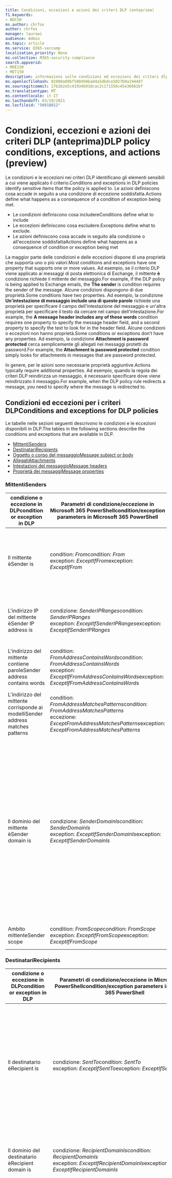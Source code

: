 ```yaml
---
title: Condizioni, eccezioni e azioni dei criteri DLP (anteprima)
f1.keywords:
- NOCSH
ms.author: chrfox
author: chrfox
manager: laurawi
audience: Admin
ms.topic: article
ms.service: O365-seccomp
localization_priority: None
ms.collection: M365-security-compliance
search.appverid:
- MOE150
- MET150
description: informazioni sulle condizioni ed eccezioni dei criteri dlp
ms.openlocfilehash: 02880a89bf580d94bad4a5dbdce5027b0a194487
ms.sourcegitcommit: 27b2b2e5c41934b918cac2c171556c45e36661bf
ms.translationtype: MT
ms.contentlocale: it-IT
ms.lasthandoff: 03/19/2021
ms.locfileid: "50918012"
---
```

# <a name="dlp-policy-conditions-exceptions-and-actions-preview"></a><span data-ttu-id="7de83-103">Condizioni, eccezioni e azioni dei criteri DLP (anteprima)</span><span class="sxs-lookup"><span data-stu-id="7de83-103">DLP policy conditions, exceptions, and actions (preview)</span></span>

<span data-ttu-id="7de83-104">Le condizioni e le eccezioni nei criteri DLP identificano gli elementi sensibili a cui viene applicato il criterio.</span><span class="sxs-lookup"><span data-stu-id="7de83-104">Conditions and exceptions in DLP policies identify sensitive items that the policy is applied to.</span></span> <span data-ttu-id="7de83-105">Le azioni definiscono cosa accade in seguito a una condizione di eccezione soddisfatta.</span><span class="sxs-lookup"><span data-stu-id="7de83-105">Actions define what happens as a consequence of a condition of exception being met.</span></span>

- <span data-ttu-id="7de83-106">Le condizioni definiscono cosa includere</span><span class="sxs-lookup"><span data-stu-id="7de83-106">Conditions define what to include</span></span>
- <span data-ttu-id="7de83-107">Le eccezioni definiscono cosa escludere.</span><span class="sxs-lookup"><span data-stu-id="7de83-107">Exceptions define what to exclude.</span></span>
- <span data-ttu-id="7de83-108">Le azioni definiscono cosa accade in seguito alla condizione o all'eccezione soddisfatta</span><span class="sxs-lookup"><span data-stu-id="7de83-108">Actions define what happens as a consequence of condition or exception being met</span></span>
 
<span data-ttu-id="7de83-109">La maggior parte delle condizioni e delle eccezioni dispone di una proprietà che supporta uno o più valori.</span><span class="sxs-lookup"><span data-stu-id="7de83-109">Most conditions and exceptions have one property that supports one or more values.</span></span> <span data-ttu-id="7de83-110">Ad esempio, se il criterio DLP viene applicato ai messaggi di posta elettronica di Exchange, il mittente **è** condizione richiede il mittente del messaggio.</span><span class="sxs-lookup"><span data-stu-id="7de83-110">For example, if the DLP policy is being applied to Exchange emails, the **The sender** is condition requires the sender of the message.</span></span> <span data-ttu-id="7de83-111">Alcune condizioni dispongono di due proprietà.</span><span class="sxs-lookup"><span data-stu-id="7de83-111">Some conditions have two properties.</span></span> <span data-ttu-id="7de83-112">Ad esempio, la condizione **Un'intestazione di messaggio include una di queste parole** richiede una proprietà per specificare il campo dell'intestazione del messaggio e un'altra proprietà per specificare il testo da cercare nel campo dell'intestazione.</span><span class="sxs-lookup"><span data-stu-id="7de83-112">For example, the **A message header includes any of these words** condition requires one property to specify the message header field, and a second property to specify the text to look for in the header field.</span></span> <span data-ttu-id="7de83-113">Alcune condizioni o eccezioni non hanno proprietà.</span><span class="sxs-lookup"><span data-stu-id="7de83-113">Some conditions or exceptions don’t have any properties.</span></span> <span data-ttu-id="7de83-114">Ad esempio, la condizione **Attachment is password protected** cerca semplicemente gli allegati nei messaggi protetti da password.</span><span class="sxs-lookup"><span data-stu-id="7de83-114">For example, the **Attachment is password protected** condition simply looks for attachments in messages that are password protected.</span></span>

<span data-ttu-id="7de83-115">In genere, per le azioni sono necessarie proprietà aggiuntive.</span><span class="sxs-lookup"><span data-stu-id="7de83-115">Actions typically require additional properties.</span></span> <span data-ttu-id="7de83-116">Ad esempio, quando la regola dei criteri DLP reindirizza un messaggio, è necessario specificare dove viene reindirizzato il messaggio.</span><span class="sxs-lookup"><span data-stu-id="7de83-116">For example, when the DLP policy rule redirects a message, you need to specify where the message is redirected to.</span></span> 
<!-- Some actions have multiple properties that are available or required. For example, when the rule adds a header field to the message header, you need to specify both the name and value of the header. When the rule adds a disclaimer to messages, you need to specify the disclaimer text, but you can also specify where to insert the text, or what to do if the disclaimer can't be added to the message. Typically, you can configure multiple actions in a rule, but some actions are exclusive. For example, one rule can't reject and redirect the same message.-->

## <a name="conditions-and-exceptions-for-dlp-policies"></a><span data-ttu-id="7de83-117">Condizioni ed eccezioni per i criteri DLP</span><span class="sxs-lookup"><span data-stu-id="7de83-117">Conditions and exceptions for DLP policies</span></span>

<span data-ttu-id="7de83-118">Le tabelle nelle sezioni seguenti descrivono le condizioni e le eccezioni disponibili in DLP.</span><span class="sxs-lookup"><span data-stu-id="7de83-118">The tables in the following sections describe the conditions and exceptions that are available in DLP.</span></span>

- [<span data-ttu-id="7de83-119">Mittenti</span><span class="sxs-lookup"><span data-stu-id="7de83-119">Senders</span></span>](#senders)
- [<span data-ttu-id="7de83-120">Destinatari</span><span class="sxs-lookup"><span data-stu-id="7de83-120">Recipients</span></span>](#recipients)
- [<span data-ttu-id="7de83-121">Oggetto o corpo del messaggio</span><span class="sxs-lookup"><span data-stu-id="7de83-121">Message subject or body</span></span>](#message-subject-or-body)
- [<span data-ttu-id="7de83-122">Allegati</span><span class="sxs-lookup"><span data-stu-id="7de83-122">Attachments</span></span>](#attachments)
- [<span data-ttu-id="7de83-123">Intestazioni del messaggio</span><span class="sxs-lookup"><span data-stu-id="7de83-123">Message headers</span></span>](#message-headers)
- [<span data-ttu-id="7de83-124">Proprietà dei messaggi</span><span class="sxs-lookup"><span data-stu-id="7de83-124">Message properties</span></span>](#message-properties)

### <a name="senders"></a><span data-ttu-id="7de83-125">Mittenti</span><span class="sxs-lookup"><span data-stu-id="7de83-125">Senders</span></span>


|<span data-ttu-id="7de83-126">**condizione o eccezione in DLP**</span><span class="sxs-lookup"><span data-stu-id="7de83-126">**condition or exception in DLP**</span></span>  |<span data-ttu-id="7de83-127">**Parametri di condizione/eccezione in Microsoft 365 PowerShell**</span><span class="sxs-lookup"><span data-stu-id="7de83-127">**condition/exception parameters in Microsoft 365 PowerShell**</span></span> |<span data-ttu-id="7de83-128">**tipo di proprietà**</span><span class="sxs-lookup"><span data-stu-id="7de83-128">**property type**</span></span>  |<span data-ttu-id="7de83-129">**description**</span><span class="sxs-lookup"><span data-stu-id="7de83-129">**description**</span></span>|
|---------|---------|---------|---------|
|<span data-ttu-id="7de83-130">Il mittente è</span><span class="sxs-lookup"><span data-stu-id="7de83-130">Sender is</span></span> |<span data-ttu-id="7de83-131">condition: *From*</span><span class="sxs-lookup"><span data-stu-id="7de83-131">condition: *From*</span></span> <br/> <span data-ttu-id="7de83-132">exception: *ExceptIfFrom*</span><span class="sxs-lookup"><span data-stu-id="7de83-132">exception: *ExceptIfFrom*</span></span>      |<span data-ttu-id="7de83-133">Addresses</span><span class="sxs-lookup"><span data-stu-id="7de83-133">Addresses</span></span> |     <span data-ttu-id="7de83-134">Messaggi inviati dalle cassette postali, dagli utenti di posta elettronica, dai contatti di posta o dai gruppi di Microsoft 365 specificati nell'organizzazione.</span><span class="sxs-lookup"><span data-stu-id="7de83-134">Messages that are sent by the specified mailboxes, mail users, mail contacts, or Microsoft 365 groups in the organization.</span></span>|
|<span data-ttu-id="7de83-135">L'indirizzo IP del mittente è</span><span class="sxs-lookup"><span data-stu-id="7de83-135">Sender IP address is</span></span>     |<span data-ttu-id="7de83-136">condizione: *SenderIPRanges*</span><span class="sxs-lookup"><span data-stu-id="7de83-136">condition: *SenderIPRanges*</span></span><br/> <span data-ttu-id="7de83-137">exception: *ExceptIfSenderIPRanges*</span><span class="sxs-lookup"><span data-stu-id="7de83-137">exception: *ExceptIfSenderIPRanges*</span></span>         |  <span data-ttu-id="7de83-138">IPAddressRanges</span><span class="sxs-lookup"><span data-stu-id="7de83-138">IPAddressRanges</span></span>       | <span data-ttu-id="7de83-139">Messaggi in cui l'indirizzo IP del mittente corrisponde all'indirizzo IP specificato o ricade nell'intervallo di indirizzi IP specificato.</span><span class="sxs-lookup"><span data-stu-id="7de83-139">Messages where the sender's IP address matches the specified IP address, or falls within the specified IP address range.</span></span>       |
|<span data-ttu-id="7de83-140">L'indirizzo del mittente contiene parole</span><span class="sxs-lookup"><span data-stu-id="7de83-140">Sender address contains words</span></span>   | <span data-ttu-id="7de83-141">condition: *FromAddressContainsWords*</span><span class="sxs-lookup"><span data-stu-id="7de83-141">condition: *FromAddressContainsWords*</span></span> <br/> <span data-ttu-id="7de83-142">exception: *ExceptIfFromAddressContainsWords*</span><span class="sxs-lookup"><span data-stu-id="7de83-142">exception: *ExceptIfFromAddressContainsWords*</span></span>        |   <span data-ttu-id="7de83-143">Parole</span><span class="sxs-lookup"><span data-stu-id="7de83-143">Words</span></span>      |   <span data-ttu-id="7de83-144">Messaggi che contengono le parole specificate nell'indirizzo e-mail del mittente.</span><span class="sxs-lookup"><span data-stu-id="7de83-144">Messages that contain the specified words in the sender's email address.</span></span>|
| <span data-ttu-id="7de83-145">L'indirizzo del mittente corrisponde ai modelli</span><span class="sxs-lookup"><span data-stu-id="7de83-145">Sender address matches patterns</span></span>    | <span data-ttu-id="7de83-146">condition: *FromAddressMatchesPatterns*</span><span class="sxs-lookup"><span data-stu-id="7de83-146">condition: *FromAddressMatchesPatterns*</span></span> <br/> <span data-ttu-id="7de83-147">eccezione: *ExceptFromAddressMatchesPatterns*</span><span class="sxs-lookup"><span data-stu-id="7de83-147">exception: *ExceptFromAddressMatchesPatterns*</span></span>       |      <span data-ttu-id="7de83-148">Modelli</span><span class="sxs-lookup"><span data-stu-id="7de83-148">Patterns</span></span>   |  <span data-ttu-id="7de83-149">Messaggi in cui l'indirizzo e-mail del mittente contiene modelli di testo che corrispondono alle espressioni regolari specificate.</span><span class="sxs-lookup"><span data-stu-id="7de83-149">Messages where the sender's email address contains text patterns that match the specified regular expressions.</span></span>  |
|<span data-ttu-id="7de83-150">Il dominio del mittente è</span><span class="sxs-lookup"><span data-stu-id="7de83-150">Sender domain is</span></span>  |  <span data-ttu-id="7de83-151">condizione: *SenderDomainIs*</span><span class="sxs-lookup"><span data-stu-id="7de83-151">condition: *SenderDomainIs*</span></span> <br/> <span data-ttu-id="7de83-152">exception: *ExceptIfSenderDomainIs*</span><span class="sxs-lookup"><span data-stu-id="7de83-152">exception: *ExceptIfSenderDomainIs*</span></span>       |<span data-ttu-id="7de83-153">DomainName</span><span class="sxs-lookup"><span data-stu-id="7de83-153">DomainName</span></span>         |     <span data-ttu-id="7de83-154">Messaggi in cui il dominio dell'indirizzo di posta elettronica del mittente corrisponde al valore specificato.</span><span class="sxs-lookup"><span data-stu-id="7de83-154">Messages where the domain of the sender's email address matches the specified value.</span></span> <span data-ttu-id="7de83-155">Se è necessario trovare  i domini del mittente che contengono il dominio specificato(ad esempio, qualsiasi sottodominio di un dominio), utilizzare la condizione L'indirizzo del mittente corrisponde **a**(*FromAddressMatchesPatterns*) e specificare il dominio utilizzando la sintassi: ' \. dominio \. com$'.</span><span class="sxs-lookup"><span data-stu-id="7de83-155">If you need to find sender domains that *contain* the specified domain (for example, any subdomain of a domain), use **The sender address matches**(*FromAddressMatchesPatterns*) condition and specify the domain by using the syntax: '\.domain\.com$'.</span></span>    |
|<span data-ttu-id="7de83-156">Ambito mittente</span><span class="sxs-lookup"><span data-stu-id="7de83-156">Sender scope</span></span>    | <span data-ttu-id="7de83-157">condition: *FromScope*</span><span class="sxs-lookup"><span data-stu-id="7de83-157">condition: *FromScope*</span></span> <br/> <span data-ttu-id="7de83-158">exception: *ExceptIfFromScope*</span><span class="sxs-lookup"><span data-stu-id="7de83-158">exception: *ExceptIfFromScope*</span></span>    | <span data-ttu-id="7de83-159">UserScopeFrom</span><span class="sxs-lookup"><span data-stu-id="7de83-159">UserScopeFrom</span></span>    |    <span data-ttu-id="7de83-160">Messaggi inviati da mittenti interni o esterni.</span><span class="sxs-lookup"><span data-stu-id="7de83-160">Messages that are sent by either internal or external senders.</span></span>    |

### <a name="recipients"></a><span data-ttu-id="7de83-161">Destinatari</span><span class="sxs-lookup"><span data-stu-id="7de83-161">Recipients</span></span>

|<span data-ttu-id="7de83-162">**condizione o eccezione in DLP**</span><span class="sxs-lookup"><span data-stu-id="7de83-162">**condition or exception in DLP**</span></span>| <span data-ttu-id="7de83-163">**Parametri di condizione/eccezione in Microsoft 365 PowerShell**</span><span class="sxs-lookup"><span data-stu-id="7de83-163">**condition/exception parameters in Microsoft 365 PowerShell**</span></span> |    <span data-ttu-id="7de83-164">**tipo di proprietà**</span><span class="sxs-lookup"><span data-stu-id="7de83-164">**property type**</span></span> | <span data-ttu-id="7de83-165">**description**</span><span class="sxs-lookup"><span data-stu-id="7de83-165">**description**</span></span>|
|---------|---------|---------|---------|
|<span data-ttu-id="7de83-166">Il destinatario è</span><span class="sxs-lookup"><span data-stu-id="7de83-166">Recipient is</span></span>|  <span data-ttu-id="7de83-167">condizione: *SentTo*</span><span class="sxs-lookup"><span data-stu-id="7de83-167">condition: *SentTo*</span></span> <br/> <span data-ttu-id="7de83-168">exception: *ExceptIfSentTo*</span><span class="sxs-lookup"><span data-stu-id="7de83-168">exception: *ExceptIfSentTo*</span></span> | <span data-ttu-id="7de83-169">Addresses</span><span class="sxs-lookup"><span data-stu-id="7de83-169">Addresses</span></span> | <span data-ttu-id="7de83-p105">Messaggi in cui uno dei destinatari è la cassetta postale, l'utente di posta o il contatto di posta specificato nell'organizzazione. I destinatari possono essere nei campi **To**, **Cc** o **Bcc** del messaggio.  </span><span class="sxs-lookup"><span data-stu-id="7de83-p105">Messages where one of the recipients is the specified mailbox, mail user, or mail contact in the organization. The recipients can be in the **To**, **Cc**, or **Bcc** fields of the message.</span></span>|
|<span data-ttu-id="7de83-172">Il dominio del destinatario è</span><span class="sxs-lookup"><span data-stu-id="7de83-172">Recipient domain is</span></span>|   <span data-ttu-id="7de83-173">condizione: *RecipientDomainIs*</span><span class="sxs-lookup"><span data-stu-id="7de83-173">condition: *RecipientDomainIs*</span></span> <br/> <span data-ttu-id="7de83-174">exception: *ExceptIfRecipientDomainIs*</span><span class="sxs-lookup"><span data-stu-id="7de83-174">exception: *ExceptIfRecipientDomainIs*</span></span> |   <span data-ttu-id="7de83-175">DomainName</span><span class="sxs-lookup"><span data-stu-id="7de83-175">DomainName</span></span> |    <span data-ttu-id="7de83-176">Messaggi in cui il dominio dell'indirizzo di posta elettronica del mittente corrisponde al valore specificato.</span><span class="sxs-lookup"><span data-stu-id="7de83-176">Messages where the domain of the sender's email address matches the specified value.</span></span>|
|<span data-ttu-id="7de83-177">L'indirizzo del destinatario contiene parole</span><span class="sxs-lookup"><span data-stu-id="7de83-177">Recipient address contains words</span></span>|  <span data-ttu-id="7de83-178">condition: *AnyOfRecipientAddressContainsWords*</span><span class="sxs-lookup"><span data-stu-id="7de83-178">condition: *AnyOfRecipientAddressContainsWords*</span></span> <br/> <span data-ttu-id="7de83-179">exception: *ExceptIfAnyOfRecipientAddressContainsWords*</span><span class="sxs-lookup"><span data-stu-id="7de83-179">exception: *ExceptIfAnyOfRecipientAddressContainsWords*</span></span>|  <span data-ttu-id="7de83-180">Parole</span><span class="sxs-lookup"><span data-stu-id="7de83-180">Words</span></span>|  <span data-ttu-id="7de83-181">Messaggi che contengono le parole specificate nell'indirizzo e-mail del destinatario.</span><span class="sxs-lookup"><span data-stu-id="7de83-181">Messages that contain the specified words in the recipient's email address.</span></span> <br/><span data-ttu-id="7de83-p106">**Nota**: questa condizione non considera i messaggi che vengono inviati all'indirizzo proxy del destinatario. Esegue la corrispondenza solo dei messaggi che vengono inviati all'indirizzo e-mail principale del destinatario.</span><span class="sxs-lookup"><span data-stu-id="7de83-p106">**Note**: This condition doesn't consider messages that are sent to recipient proxy addresses. It only matches messages that are sent to the recipient's primary email address.</span></span>|
|<span data-ttu-id="7de83-184">L'indirizzo del destinatario corrisponde ai modelli</span><span class="sxs-lookup"><span data-stu-id="7de83-184">Recipient address matches patterns</span></span>| <span data-ttu-id="7de83-185">condizione: *AnyOfRecipientAddressMatchesPatterns*</span><span class="sxs-lookup"><span data-stu-id="7de83-185">condition: *AnyOfRecipientAddressMatchesPatterns*</span></span> <br/> <span data-ttu-id="7de83-186">eccezione: *ExceptIfAnyOfRecipientAddressMatchesPatterns*</span><span class="sxs-lookup"><span data-stu-id="7de83-186">exception: *ExceptIfAnyOfRecipientAddressMatchesPatterns*</span></span>| <span data-ttu-id="7de83-187">Modelli</span><span class="sxs-lookup"><span data-stu-id="7de83-187">Patterns</span></span>    |<span data-ttu-id="7de83-188">Messaggi in cui l'indirizzo e-mail del destinatario contiene modelli di testo che corrispondono alle espressioni regolari specificate.</span><span class="sxs-lookup"><span data-stu-id="7de83-188">Messages where a recipient's email address contains text patterns that match the specified regular expressions.</span></span> <br/> <span data-ttu-id="7de83-p107">**Nota**: questa condizione non considera i messaggi che vengono inviati all'indirizzo proxy del destinatario. Esegue la corrispondenza solo dei messaggi che vengono inviati all'indirizzo e-mail principale del destinatario.</span><span class="sxs-lookup"><span data-stu-id="7de83-p107">**Note**: This condition doesn't consider messages that are sent to recipient proxy addresses. It only matches messages that are sent to the recipient's primary email address.</span></span>|
|<span data-ttu-id="7de83-191">Inviato a membro di</span><span class="sxs-lookup"><span data-stu-id="7de83-191">Sent to member of</span></span>| <span data-ttu-id="7de83-192">condition: *SentToMemberOf*</span><span class="sxs-lookup"><span data-stu-id="7de83-192">condition: *SentToMemberOf*</span></span> <br/> <span data-ttu-id="7de83-193">exception: *ExceptIfSentToMemberOf*</span><span class="sxs-lookup"><span data-stu-id="7de83-193">exception: *ExceptIfSentToMemberOf*</span></span>|  <span data-ttu-id="7de83-194">Addresses</span><span class="sxs-lookup"><span data-stu-id="7de83-194">Addresses</span></span>|  <span data-ttu-id="7de83-195">Messaggi contenenti destinatari membri del gruppo di distribuzione, del gruppo di sicurezza abilitato alla posta elettronica o del gruppo di Microsoft 365 specificato.</span><span class="sxs-lookup"><span data-stu-id="7de83-195">Messages that contain recipients who are members of the specified distribution group, mail-enabled security group, or Microsoft 365 group.</span></span> <span data-ttu-id="7de83-196">Il gruppo può essere nei campi **To**, **Cc** o **Bcc** del messaggio.</span><span class="sxs-lookup"><span data-stu-id="7de83-196">The group can be in the **To**, **Cc**, or **Bcc** fields of the message.</span></span>|

### <a name="message-subject-or-body"></a><span data-ttu-id="7de83-197">Oggetto o corpo del messaggio</span><span class="sxs-lookup"><span data-stu-id="7de83-197">Message subject or body</span></span>

|<span data-ttu-id="7de83-198">**condizione o eccezione in DLP**</span><span class="sxs-lookup"><span data-stu-id="7de83-198">**condition or exception in DLP**</span></span> | <span data-ttu-id="7de83-199">**Parametri di condizione/eccezione in Microsoft 365 PowerShell**</span><span class="sxs-lookup"><span data-stu-id="7de83-199">**condition/exception parameters in Microsoft 365 PowerShell**</span></span> |<span data-ttu-id="7de83-200">**tipo di proprietà**</span><span class="sxs-lookup"><span data-stu-id="7de83-200">**property type**</span></span>| <span data-ttu-id="7de83-201">**description**</span><span class="sxs-lookup"><span data-stu-id="7de83-201">**description**</span></span>|
|---------|---------|---------|---------|
|<span data-ttu-id="7de83-202">L'oggetto contiene parole o frasi</span><span class="sxs-lookup"><span data-stu-id="7de83-202">Subject contains words or phrases</span></span>| <span data-ttu-id="7de83-203">condition: *SubjectContainsWords*</span><span class="sxs-lookup"><span data-stu-id="7de83-203">condition: *SubjectContainsWords*</span></span> <br/> <span data-ttu-id="7de83-204">exception: *ExceptIf SubjectContainsWords*</span><span class="sxs-lookup"><span data-stu-id="7de83-204">exception: *ExceptIf SubjectContainsWords*</span></span>| <span data-ttu-id="7de83-205">Parole</span><span class="sxs-lookup"><span data-stu-id="7de83-205">Words</span></span>   |<span data-ttu-id="7de83-206">Messaggi che contengono le parole specificate nel campo Subject.</span><span class="sxs-lookup"><span data-stu-id="7de83-206">Messages that have the specified words in the Subject field.</span></span>|
|<span data-ttu-id="7de83-207">L'oggetto corrisponde ai modelli</span><span class="sxs-lookup"><span data-stu-id="7de83-207">Subject matches patterns</span></span>|<span data-ttu-id="7de83-208">condition: *SubjectMatchesPatterns*</span><span class="sxs-lookup"><span data-stu-id="7de83-208">condition: *SubjectMatchesPatterns*</span></span> <br/> <span data-ttu-id="7de83-209">exception: *ExceptIf SubjectMatchesPatterns*</span><span class="sxs-lookup"><span data-stu-id="7de83-209">exception: *ExceptIf SubjectMatchesPatterns*</span></span>|<span data-ttu-id="7de83-210">Modelli</span><span class="sxs-lookup"><span data-stu-id="7de83-210">Patterns</span></span>   |<span data-ttu-id="7de83-211">Messaggi in cui il campo Subject contiene modelli di testo che corrispondono alle espressioni regolari specificate.</span><span class="sxs-lookup"><span data-stu-id="7de83-211">Messages where the Subject field contain text patterns that match the specified regular expressions.</span></span>|
|<span data-ttu-id="7de83-212">Il contenuto contiene</span><span class="sxs-lookup"><span data-stu-id="7de83-212">Content contains</span></span>|  <span data-ttu-id="7de83-213">condition: *ContentContainsSensitiveInformation*</span><span class="sxs-lookup"><span data-stu-id="7de83-213">condition: *ContentContainsSensitiveInformation*</span></span> <br/> <span data-ttu-id="7de83-214">exception *ExceptIfContentContainsSensitiveInformation*</span><span class="sxs-lookup"><span data-stu-id="7de83-214">exception *ExceptIfContentContainsSensitiveInformation*</span></span>| <span data-ttu-id="7de83-215">SensitiveInformationTypes</span><span class="sxs-lookup"><span data-stu-id="7de83-215">SensitiveInformationTypes</span></span>|  <span data-ttu-id="7de83-216">Messaggi o documenti che contengono informazioni riservate come definito dai criteri di prevenzione della perdita dei dati (DLP).</span><span class="sxs-lookup"><span data-stu-id="7de83-216">Messages or documents that contain sensitive information as defined by data loss prevention (DLP) policies.</span></span>|
| <span data-ttu-id="7de83-217">Oggetto o corpo corrisponde al modello</span><span class="sxs-lookup"><span data-stu-id="7de83-217">Subject or Body matches pattern</span></span>    | <span data-ttu-id="7de83-218">condition: *SubjectOrBodyMatchesPatterns*</span><span class="sxs-lookup"><span data-stu-id="7de83-218">condition: *SubjectOrBodyMatchesPatterns*</span></span> <br/> <span data-ttu-id="7de83-219">exception: *ExceptIfSubjectOrBodyMatchesPatterns*</span><span class="sxs-lookup"><span data-stu-id="7de83-219">exception: *ExceptIfSubjectOrBodyMatchesPatterns*</span></span>    | <span data-ttu-id="7de83-220">Modelli</span><span class="sxs-lookup"><span data-stu-id="7de83-220">Patterns</span></span>    | <span data-ttu-id="7de83-221">Messaggi in cui il campo oggetto o il corpo del messaggio contiene modelli di testo che corrispondono alle espressioni regolari specificate.</span><span class="sxs-lookup"><span data-stu-id="7de83-221">Messages where the subject field or message body contains text patterns that match the specified regular expressions.</span></span>    |
| <span data-ttu-id="7de83-222">L'oggetto o il corpo contiene parole</span><span class="sxs-lookup"><span data-stu-id="7de83-222">Subject or Body contains words</span></span>    | <span data-ttu-id="7de83-223">condition: *SubjectOrBodyContainsWords*</span><span class="sxs-lookup"><span data-stu-id="7de83-223">condition: *SubjectOrBodyContainsWords*</span></span> <br/> <span data-ttu-id="7de83-224">exception: *ExceptIfSubjectOrBodyContainsWords*</span><span class="sxs-lookup"><span data-stu-id="7de83-224">exception: *ExceptIfSubjectOrBodyContainsWords*</span></span>    | <span data-ttu-id="7de83-225">Parole</span><span class="sxs-lookup"><span data-stu-id="7de83-225">Words</span></span>    | <span data-ttu-id="7de83-226">Messaggi con le parole specificate nel campo oggetto o nel corpo del messaggio</span><span class="sxs-lookup"><span data-stu-id="7de83-226">Messages that have the specified words in the subject field or message body</span></span>    |


### <a name="attachments"></a><span data-ttu-id="7de83-227">Allegati</span><span class="sxs-lookup"><span data-stu-id="7de83-227">Attachments</span></span>

|<span data-ttu-id="7de83-228">**condizione o eccezione in DLP**</span><span class="sxs-lookup"><span data-stu-id="7de83-228">**condition or exception in DLP**</span></span>| <span data-ttu-id="7de83-229">**Parametri di condizione/eccezione in Microsoft 365 PowerShell**</span><span class="sxs-lookup"><span data-stu-id="7de83-229">**condition/exception parameters in Microsoft 365 PowerShell**</span></span>| <span data-ttu-id="7de83-230">**tipo di proprietà**</span><span class="sxs-lookup"><span data-stu-id="7de83-230">**property type**</span></span>   |<span data-ttu-id="7de83-231">**description**</span><span class="sxs-lookup"><span data-stu-id="7de83-231">**description**</span></span>|
|---------|---------|---------|---------|
|<span data-ttu-id="7de83-232">L'allegato è protetto da password</span><span class="sxs-lookup"><span data-stu-id="7de83-232">Attachment is password protected</span></span>|<span data-ttu-id="7de83-233">condizione: *DocumentIsPasswordProtected*</span><span class="sxs-lookup"><span data-stu-id="7de83-233">condition: *DocumentIsPasswordProtected*</span></span> <br/> <span data-ttu-id="7de83-234">exception: *ExceptIfDocumentIsPasswordProtected*</span><span class="sxs-lookup"><span data-stu-id="7de83-234">exception: *ExceptIfDocumentIsPasswordProtected*</span></span>|<span data-ttu-id="7de83-235">nessuno</span><span class="sxs-lookup"><span data-stu-id="7de83-235">none</span></span>| <span data-ttu-id="7de83-236">Messaggi in cui un allegato è protetto da password (e pertanto non può essere analizzato).</span><span class="sxs-lookup"><span data-stu-id="7de83-236">Messages where an attachment is password protected (and therefore can't be scanned).</span></span> <span data-ttu-id="7de83-237">Il rilevamento delle password funziona solo per i documenti di Office, i file ZIP e i file con estensione 7z.</span><span class="sxs-lookup"><span data-stu-id="7de83-237">Password detection only works for Office documents, .zip files, and .7z files.</span></span>|
|<span data-ttu-id="7de83-238">L'estensione del file dell'allegato è</span><span class="sxs-lookup"><span data-stu-id="7de83-238">Attachment’s file extension is</span></span>|<span data-ttu-id="7de83-239">condition: *ContentExtensionMatchesWords*</span><span class="sxs-lookup"><span data-stu-id="7de83-239">condition: *ContentExtensionMatchesWords*</span></span> <br/> <span data-ttu-id="7de83-240">exception: *ExceptIfContentExtensionMatchesWords*</span><span class="sxs-lookup"><span data-stu-id="7de83-240">exception: *ExceptIfContentExtensionMatchesWords*</span></span>|  <span data-ttu-id="7de83-241">Parole</span><span class="sxs-lookup"><span data-stu-id="7de83-241">Words</span></span>   |<span data-ttu-id="7de83-242">Messaggi in cui l'estensione di un file allegato corrisponde a una delle parole specificate.</span><span class="sxs-lookup"><span data-stu-id="7de83-242">Messages where an attachment's file extension matches any of the specified words.</span></span>|
|<span data-ttu-id="7de83-243">Non è stato possibile analizzare il contenuto di qualsiasi allegato di posta elettronica</span><span class="sxs-lookup"><span data-stu-id="7de83-243">Any email attachment’s content could not be scanned</span></span>|<span data-ttu-id="7de83-244">condizione: *DocumentIsUnsupported*</span><span class="sxs-lookup"><span data-stu-id="7de83-244">condition: *DocumentIsUnsupported*</span></span> <br/><span data-ttu-id="7de83-245">exception: *ExceptIf DocumentIsUnsupported*</span><span class="sxs-lookup"><span data-stu-id="7de83-245">exception: *ExceptIf DocumentIsUnsupported*</span></span>|   <span data-ttu-id="7de83-246">n/d</span><span class="sxs-lookup"><span data-stu-id="7de83-246">n/a</span></span>|    <span data-ttu-id="7de83-247">Messaggi in cui un allegato non è riconosciuto a livello nativo da Exchange Online.</span><span class="sxs-lookup"><span data-stu-id="7de83-247">Messages where an attachment isn't natively recognized by Exchange Online.</span></span>|
|<span data-ttu-id="7de83-248">Il contenuto di qualsiasi allegato di posta elettronica non ha completato l'analisi</span><span class="sxs-lookup"><span data-stu-id="7de83-248">Any email attachment’s content didn’t complete scanning</span></span>|   <span data-ttu-id="7de83-249">condizione: *ProcessingLimitExceeded*</span><span class="sxs-lookup"><span data-stu-id="7de83-249">condition: *ProcessingLimitExceeded*</span></span> <br/> <span data-ttu-id="7de83-250">exception: *ExceptIfProcessingLimitExceeded*</span><span class="sxs-lookup"><span data-stu-id="7de83-250">exception: *ExceptIfProcessingLimitExceeded*</span></span>|    <span data-ttu-id="7de83-251">n/d</span><span class="sxs-lookup"><span data-stu-id="7de83-251">n/a</span></span> |<span data-ttu-id="7de83-p110">Messaggi in cui il motore delle regole non ha completato l'analisi degli allegati. È possibile utilizzare questa condizione per creare regole che interagiscono per identificare ed elaborare i messaggi in cui non è stato possibile analizzare completamente il contenuto.</span><span class="sxs-lookup"><span data-stu-id="7de83-p110">Messages where the rules engine couldn't complete the scanning of the attachments. You can use this condition to create rules that work together to identify and process messages where the content couldn't be fully scanned.</span></span>|
|<span data-ttu-id="7de83-254">Il nome del documento contiene parole</span><span class="sxs-lookup"><span data-stu-id="7de83-254">Document name contains words</span></span>|<span data-ttu-id="7de83-255">condition: *DocumentNameMatchesWords*</span><span class="sxs-lookup"><span data-stu-id="7de83-255">condition: *DocumentNameMatchesWords*</span></span> <br/> <span data-ttu-id="7de83-256">exception: *ExceptIfDocumentNameMatchesWords*</span><span class="sxs-lookup"><span data-stu-id="7de83-256">exception: *ExceptIfDocumentNameMatchesWords*</span></span> |<span data-ttu-id="7de83-257">Parole</span><span class="sxs-lookup"><span data-stu-id="7de83-257">Words</span></span>  |<span data-ttu-id="7de83-258">Messaggi in cui il nome file di un allegato corrisponde a una delle parole specificate.</span><span class="sxs-lookup"><span data-stu-id="7de83-258">Messages where an attachment's file name matches any of the specified words.</span></span>|
|<span data-ttu-id="7de83-259">Il nome del documento corrisponde ai modelli</span><span class="sxs-lookup"><span data-stu-id="7de83-259">Document name matches patterns</span></span>|<span data-ttu-id="7de83-260">condizione: *DocumentNameMatchesPatterns*</span><span class="sxs-lookup"><span data-stu-id="7de83-260">condition: *DocumentNameMatchesPatterns*</span></span> <br/> <span data-ttu-id="7de83-261">exception: *ExceptIfDocumentNameMatchesPatterns*</span><span class="sxs-lookup"><span data-stu-id="7de83-261">exception: *ExceptIfDocumentNameMatchesPatterns*</span></span>|    <span data-ttu-id="7de83-262">Modelli</span><span class="sxs-lookup"><span data-stu-id="7de83-262">Patterns</span></span>    |<span data-ttu-id="7de83-263">Messaggi in cui il nome di file di un allegato contiene modelli di testo che corrispondono alle espressioni regolari specificate.</span><span class="sxs-lookup"><span data-stu-id="7de83-263">Messages where an attachment's file name contains text patterns that match the specified regular expressions.</span></span>|
|<span data-ttu-id="7de83-264">La proprietà del documento è</span><span class="sxs-lookup"><span data-stu-id="7de83-264">Document property is</span></span>|<span data-ttu-id="7de83-265">condition: *ContentPropertyContainsWords*</span><span class="sxs-lookup"><span data-stu-id="7de83-265">condition: *ContentPropertyContainsWords*</span></span> <br/> <span data-ttu-id="7de83-266">exception: *ExceptIfContentPropertyContainsWords*</span><span class="sxs-lookup"><span data-stu-id="7de83-266">exception: *ExceptIfContentPropertyContainsWords*</span></span> |<span data-ttu-id="7de83-267">Parole</span><span class="sxs-lookup"><span data-stu-id="7de83-267">Words</span></span>| <span data-ttu-id="7de83-268">Messaggi o documenti in cui l'estensione di file di un allegato corrisponde a una delle parole specificate.</span><span class="sxs-lookup"><span data-stu-id="7de83-268">Messages or documents where an attachment's file extension matches any of the specified words.</span></span>|
|<span data-ttu-id="7de83-269">La dimensione del documento è uguale o maggiore di</span><span class="sxs-lookup"><span data-stu-id="7de83-269">Document size equals or is greater than</span></span>| <span data-ttu-id="7de83-270">condizione: *DocumentSizeOver*</span><span class="sxs-lookup"><span data-stu-id="7de83-270">condition: *DocumentSizeOver*</span></span> <br/> <span data-ttu-id="7de83-271">exception: *ExceptIfDocumentSizeOver*</span><span class="sxs-lookup"><span data-stu-id="7de83-271">exception: *ExceptIfDocumentSizeOver*</span></span>|    <span data-ttu-id="7de83-272">Dimensioni</span><span class="sxs-lookup"><span data-stu-id="7de83-272">Size</span></span>    |<span data-ttu-id="7de83-273">Messaggi in cui un allegato ha una dimensione uguale o superiore al valore specificato.</span><span class="sxs-lookup"><span data-stu-id="7de83-273">Messages where any attachment is greater than or equal to the specified value.</span></span>|

### <a name="message-headers"></a><span data-ttu-id="7de83-274">Intestazioni dei messaggi</span><span class="sxs-lookup"><span data-stu-id="7de83-274">Message Headers</span></span>

|<span data-ttu-id="7de83-275">**condizione o eccezione in DLP**</span><span class="sxs-lookup"><span data-stu-id="7de83-275">**condition or exception in DLP**</span></span>| <span data-ttu-id="7de83-276">**Parametri di condizione/eccezione in Microsoft 365 PowerShell**</span><span class="sxs-lookup"><span data-stu-id="7de83-276">**condition/exception parameters in Microsoft 365 PowerShell**</span></span>| <span data-ttu-id="7de83-277">**tipo di proprietà**</span><span class="sxs-lookup"><span data-stu-id="7de83-277">**property type**</span></span>|  <span data-ttu-id="7de83-278">**description**</span><span class="sxs-lookup"><span data-stu-id="7de83-278">**description**</span></span>|
|---------|---------|---------|---------|
|<span data-ttu-id="7de83-279">L'intestazione contiene parole o frasi</span><span class="sxs-lookup"><span data-stu-id="7de83-279">Header contains words or phrases</span></span>|<span data-ttu-id="7de83-280">condition: *HeaderContainsWords*</span><span class="sxs-lookup"><span data-stu-id="7de83-280">condition: *HeaderContainsWords*</span></span> <br/> <span data-ttu-id="7de83-281">exception: *ExceptIfHeaderContainsWords*</span><span class="sxs-lookup"><span data-stu-id="7de83-281">exception: *ExceptIfHeaderContainsWords*</span></span>|  <span data-ttu-id="7de83-282">Hash Table</span><span class="sxs-lookup"><span data-stu-id="7de83-282">Hash Table</span></span>  |<span data-ttu-id="7de83-283">Messaggi che contengono il campo di intestazione specificato e il valore di tale campo di intestazione contiene le parole specificate.</span><span class="sxs-lookup"><span data-stu-id="7de83-283">Messages that contain the specified header field, and the value of that header field contains the specified words.</span></span>|
|<span data-ttu-id="7de83-284">L'intestazione corrisponde ai modelli</span><span class="sxs-lookup"><span data-stu-id="7de83-284">Header matches patterns</span></span>|   <span data-ttu-id="7de83-285">condition: *HeaderMatchesPatterns*</span><span class="sxs-lookup"><span data-stu-id="7de83-285">condition: *HeaderMatchesPatterns*</span></span> <br/> <span data-ttu-id="7de83-286">eccezione: *ExceptIfHeaderMatchesPatterns*</span><span class="sxs-lookup"><span data-stu-id="7de83-286">exception: *ExceptIfHeaderMatchesPatterns*</span></span>|    <span data-ttu-id="7de83-287">Hash Table</span><span class="sxs-lookup"><span data-stu-id="7de83-287">Hash Table</span></span>  |<span data-ttu-id="7de83-288">Messaggi che contengono il campo di intestazione specificato e il valore di tale campo di intestazione contiene le espressioni regolari specificate.</span><span class="sxs-lookup"><span data-stu-id="7de83-288">Messages that contain the specified header field, and the value of that header field contains the specified regular expressions.</span></span>|

### <a name="message-properties"></a><span data-ttu-id="7de83-289">Proprietà del messaggio</span><span class="sxs-lookup"><span data-stu-id="7de83-289">Message properties</span></span>

|<span data-ttu-id="7de83-290">**condizione o eccezione in DLP**</span><span class="sxs-lookup"><span data-stu-id="7de83-290">**condition or exception in DLP**</span></span>| <span data-ttu-id="7de83-291">**Parametri di condizione/eccezione in Microsoft 365 PowerShell**</span><span class="sxs-lookup"><span data-stu-id="7de83-291">**condition/exception parameters in Microsoft 365 PowerShell**</span></span>| <span data-ttu-id="7de83-292">**tipo di proprietà**</span><span class="sxs-lookup"><span data-stu-id="7de83-292">**property type**</span></span>   |<span data-ttu-id="7de83-293">**description**</span><span class="sxs-lookup"><span data-stu-id="7de83-293">**description**</span></span>|
|---------|---------|---------|---------|
|<span data-ttu-id="7de83-294">Dimensione dei messaggi su</span><span class="sxs-lookup"><span data-stu-id="7de83-294">Message size over</span></span>|<span data-ttu-id="7de83-295">condition: *MessageSizeOver*</span><span class="sxs-lookup"><span data-stu-id="7de83-295">condition: *MessageSizeOver*</span></span> <br/> <span data-ttu-id="7de83-296">exception: *ExceptIfMessageSizeOver*</span><span class="sxs-lookup"><span data-stu-id="7de83-296">exception: *ExceptIfMessageSizeOver*</span></span>| <span data-ttu-id="7de83-297">Dimensioni</span><span class="sxs-lookup"><span data-stu-id="7de83-297">Size</span></span>    |<span data-ttu-id="7de83-298">Messaggi in cui la dimensione totale (messaggio più allegato) è uguale o superiore al valore specificato.</span><span class="sxs-lookup"><span data-stu-id="7de83-298">Messages where the total size (message plus attachments) is greater than or equal to the specified value.</span></span> <br/><span data-ttu-id="7de83-p111">**Nota**: i limiti di dimensione dei messaggi per le cassette postali vengono valutati prima delle regole del flusso di posta. Un messaggio troppo grande per una cassetta postale verrà rifiutato prima che una regola con questa condizione possa essere applicata al messaggio.  </span><span class="sxs-lookup"><span data-stu-id="7de83-p111">**Note**: Message size limits on mailboxes are evaluated before mail flow rules. A message that's too large for a mailbox will be rejected before a rule with this condition is able to act on the message.</span></span>|
| <span data-ttu-id="7de83-301">Con importanza</span><span class="sxs-lookup"><span data-stu-id="7de83-301">With importance</span></span>    | <span data-ttu-id="7de83-302">condition: *WithImportance*</span><span class="sxs-lookup"><span data-stu-id="7de83-302">condition: *WithImportance*</span></span> <br/> <span data-ttu-id="7de83-303">exception: *ExceptIfWithImportance*</span><span class="sxs-lookup"><span data-stu-id="7de83-303">exception: *ExceptIfWithImportance*</span></span>    | <span data-ttu-id="7de83-304">Priorità</span><span class="sxs-lookup"><span data-stu-id="7de83-304">Importance</span></span>    | <span data-ttu-id="7de83-305">Messaggi contrassegnati con il livello di priorità specificato.</span><span class="sxs-lookup"><span data-stu-id="7de83-305">Messages that are marked with the specified importance level.</span></span>    |
| <span data-ttu-id="7de83-306">Il set di caratteri del contenuto contiene parole</span><span class="sxs-lookup"><span data-stu-id="7de83-306">Content character set contains words</span></span>    | <span data-ttu-id="7de83-307">condition: *ContentCharacterSetContainsWords*</span><span class="sxs-lookup"><span data-stu-id="7de83-307">condition: *ContentCharacterSetContainsWords*</span></span> <br/> <span data-ttu-id="7de83-308">*ExceptIfContentCharacterSetContainsWords*</span><span class="sxs-lookup"><span data-stu-id="7de83-308">*ExceptIfContentCharacterSetContainsWords*</span></span>    | <span data-ttu-id="7de83-309">CharacterSets</span><span class="sxs-lookup"><span data-stu-id="7de83-309">CharacterSets</span></span>    | <span data-ttu-id="7de83-310">Messaggi che contengono i nomi dei set di caratteri specificati.</span><span class="sxs-lookup"><span data-stu-id="7de83-310">Messages that have any of the specified character set names.</span></span>    |
| <span data-ttu-id="7de83-311">Ha override del mittente</span><span class="sxs-lookup"><span data-stu-id="7de83-311">Has sender override</span></span>    | <span data-ttu-id="7de83-312">condition: *HasSenderOverride*</span><span class="sxs-lookup"><span data-stu-id="7de83-312">condition: *HasSenderOverride*</span></span> <br/> <span data-ttu-id="7de83-313">exception: *ExceptIfHasSenderOverride*</span><span class="sxs-lookup"><span data-stu-id="7de83-313">exception: *ExceptIfHasSenderOverride*</span></span>    | <span data-ttu-id="7de83-314">n/d</span><span class="sxs-lookup"><span data-stu-id="7de83-314">n/a</span></span>    | <span data-ttu-id="7de83-315">Messaggi in cui il mittente ha scelto di ignorare un criterio di prevenzione della perdita di dati (DLP).</span><span class="sxs-lookup"><span data-stu-id="7de83-315">Messages where the sender has chosen to override a data loss prevention (DLP) policy.</span></span> <span data-ttu-id="7de83-316">Per ulteriori informazioni sui criteri DLP, vedere [Prevenzione della perdita dei dati](./data-loss-prevention-policies.md).</span><span class="sxs-lookup"><span data-stu-id="7de83-316">For more information about DLP policies see [Data loss prevention](./data-loss-prevention-policies.md).</span></span>   |
| <span data-ttu-id="7de83-317">Corrispondenze del tipo di messaggio</span><span class="sxs-lookup"><span data-stu-id="7de83-317">Message type matches</span></span>    | <span data-ttu-id="7de83-318">condition: *MessageTypeMatches*</span><span class="sxs-lookup"><span data-stu-id="7de83-318">condition: *MessageTypeMatches*</span></span> <br/> <span data-ttu-id="7de83-319">exception: *ExceptIfMessageTypeMatches*</span><span class="sxs-lookup"><span data-stu-id="7de83-319">exception: *ExceptIfMessageTypeMatches*</span></span>    | <span data-ttu-id="7de83-320">MessageType</span><span class="sxs-lookup"><span data-stu-id="7de83-320">MessageType</span></span>    | <span data-ttu-id="7de83-321">Messaggi del tipo specificato.</span><span class="sxs-lookup"><span data-stu-id="7de83-321">Messages of the specified type.</span></span>    |

## <a name="actions-for-dlp-policies"></a><span data-ttu-id="7de83-322">Azioni per i criteri DLP</span><span class="sxs-lookup"><span data-stu-id="7de83-322">Actions for DLP policies</span></span>

<span data-ttu-id="7de83-323">In questa tabella vengono descritte le azioni disponibili in DLP.</span><span class="sxs-lookup"><span data-stu-id="7de83-323">This table describes the actions that are available in DLP.</span></span>


|<span data-ttu-id="7de83-324">**azione in DLP**</span><span class="sxs-lookup"><span data-stu-id="7de83-324">**action in DLP**</span></span>|<span data-ttu-id="7de83-325">**parametri azione in Microsoft 365 PowerShell**</span><span class="sxs-lookup"><span data-stu-id="7de83-325">**action parameters in Microsoft 365 PowerShell**</span></span>|<span data-ttu-id="7de83-326">**tipo di proprietà**</span><span class="sxs-lookup"><span data-stu-id="7de83-326">**property type**</span></span>|<span data-ttu-id="7de83-327">**description**</span><span class="sxs-lookup"><span data-stu-id="7de83-327">**description**</span></span>|
|---------|---------|---------|---------|
|<span data-ttu-id="7de83-328">Imposta intestazione</span><span class="sxs-lookup"><span data-stu-id="7de83-328">Set header</span></span>|<span data-ttu-id="7de83-329">SetHeader</span><span class="sxs-lookup"><span data-stu-id="7de83-329">SetHeader</span></span>|<span data-ttu-id="7de83-330">First property: *Header Name*</span><span class="sxs-lookup"><span data-stu-id="7de83-330">First property: *Header Name*</span></span> </br> <span data-ttu-id="7de83-331">Seconda proprietà: *Header Value*</span><span class="sxs-lookup"><span data-stu-id="7de83-331">Second property: *Header Value*</span></span>|<span data-ttu-id="7de83-332">Il parametro SetHeader consente di specificare un'azione per la regola DLP che aggiunge o modifica un campo di intestazione e un valore nell'intestazione del messaggio.</span><span class="sxs-lookup"><span data-stu-id="7de83-332">The SetHeader parameter specifies an action for the DLP rule that adds or modifies a header field and value in the message header.</span></span> <span data-ttu-id="7de83-333">Questo parametro utilizza la sintassi "HeaderName:HeaderValue".</span><span class="sxs-lookup"><span data-stu-id="7de83-333">This parameter uses the syntax "HeaderName:HeaderValue".</span></span> <span data-ttu-id="7de83-334">È possibile specificare più coppie nome/valore di intestazione separate da virgole</span><span class="sxs-lookup"><span data-stu-id="7de83-334">You can specify multiple header name and value pairs separated by commas</span></span>|
|<span data-ttu-id="7de83-335">Rimuovi intestazione</span><span class="sxs-lookup"><span data-stu-id="7de83-335">Remove header</span></span>| <span data-ttu-id="7de83-336">RemoveHeader</span><span class="sxs-lookup"><span data-stu-id="7de83-336">RemoveHeader</span></span>| <span data-ttu-id="7de83-337">Proprietà principale: *MessageHeaderField*</span><span class="sxs-lookup"><span data-stu-id="7de83-337">First property: *MessageHeaderField*</span></span></br> <span data-ttu-id="7de83-338">Proprietà secondaria: *String*</span><span class="sxs-lookup"><span data-stu-id="7de83-338">Second property: *String*</span></span>|  <span data-ttu-id="7de83-339">Il parametro RemoveHeader consente di specificare un'azione per la regola DLP che rimuove un campo di intestazione dall'intestazione del messaggio.</span><span class="sxs-lookup"><span data-stu-id="7de83-339">The RemoveHeader parameter specifies an action for the DLP rule that removes a header field from the message header.</span></span> <span data-ttu-id="7de83-340">Questo parametro utilizza la sintassi "HeaderName" o "HeaderName:HeaderValue". È possibile specificare più nomi di intestazione o coppie nome/valore di intestazione separate da virgole</span><span class="sxs-lookup"><span data-stu-id="7de83-340">This parameter uses the syntax “HeaderName” or "HeaderName:HeaderValue".You can specify multiple header names or header name and value pairs separated by commas</span></span>|
|<span data-ttu-id="7de83-341">Reindirizzare il messaggio a utenti specifici</span><span class="sxs-lookup"><span data-stu-id="7de83-341">Redirect the message to specific users</span></span>|<span data-ttu-id="7de83-342">*RedirectMessageTo*</span><span class="sxs-lookup"><span data-stu-id="7de83-342">*RedirectMessageTo*</span></span>|<span data-ttu-id="7de83-343">Addresses</span><span class="sxs-lookup"><span data-stu-id="7de83-343">Addresses</span></span>| <span data-ttu-id="7de83-p115">Reindirizza il messaggio ai destinatari specificati. Il messaggio non viene recapitato ai destinatari originali e non viene inviata nessuna notifica né a questi né al mittente.</span><span class="sxs-lookup"><span data-stu-id="7de83-p115">Redirects the message to the specified recipients. The message isn't delivered to the original recipients, and no notification is sent to the sender or the original recipients.</span></span>|
|<span data-ttu-id="7de83-346">Inoltrare il messaggio per l'approvazione al responsabile del mittente</span><span class="sxs-lookup"><span data-stu-id="7de83-346">Forward the message for approval to sender’s manager</span></span>| <span data-ttu-id="7de83-347">Moderato</span><span class="sxs-lookup"><span data-stu-id="7de83-347">Moderate</span></span>|<span data-ttu-id="7de83-348">Prima proprietà: *ModerateMessageByManager*</span><span class="sxs-lookup"><span data-stu-id="7de83-348">First property: *ModerateMessageByManager*</span></span></br> <span data-ttu-id="7de83-349">Seconda proprietà: *Boolean*</span><span class="sxs-lookup"><span data-stu-id="7de83-349">Second property: *Boolean*</span></span>|<span data-ttu-id="7de83-350">Il parametro Moderate consente di specificare un'azione per la regola DLP che invia il messaggio di posta elettronica a un moderatore.</span><span class="sxs-lookup"><span data-stu-id="7de83-350">The Moderate parameter specifies an action for the DLP rule that sends the email message to a moderator.</span></span> <span data-ttu-id="7de83-351">Questo parametro utilizza la sintassi: @{ModerateMessageByManager = <$true \| $false>;</span><span class="sxs-lookup"><span data-stu-id="7de83-351">This parameter uses the syntax: @{ModerateMessageByManager = <$true \| $false>;</span></span>|
|<span data-ttu-id="7de83-352">Inoltrare il messaggio per l'approvazione a responsabili approvazione specifici</span><span class="sxs-lookup"><span data-stu-id="7de83-352">Forward the message for approval to specific approvers</span></span>| <span data-ttu-id="7de83-353">Moderato</span><span class="sxs-lookup"><span data-stu-id="7de83-353">Moderate</span></span>|<span data-ttu-id="7de83-354">Prima proprietà: *ModerateMessageByUser*</span><span class="sxs-lookup"><span data-stu-id="7de83-354">First property: *ModerateMessageByUser*</span></span></br><span data-ttu-id="7de83-355">Proprietà secondaria: *Addresses*</span><span class="sxs-lookup"><span data-stu-id="7de83-355">Second property: *Addresses*</span></span>|<span data-ttu-id="7de83-356">Il parametro Moderate consente di specificare un'azione per la regola DLP che invia il messaggio di posta elettronica a un moderatore.</span><span class="sxs-lookup"><span data-stu-id="7de83-356">The Moderate parameter specifies an action for the DLP rule that sends the email message to a moderator.</span></span> <span data-ttu-id="7de83-357">Questo parametro utilizza la sintassi: @{ ModerateMessageByUser = @("emailaddress1","emailaddress2",..."emailaddressN")}</span><span class="sxs-lookup"><span data-stu-id="7de83-357">This parameter uses the syntax: @{ ModerateMessageByUser = @("emailaddress1","emailaddress2",..."emailaddressN")}</span></span>|
|<span data-ttu-id="7de83-358">Aggiungi destinatario</span><span class="sxs-lookup"><span data-stu-id="7de83-358">Add recipient</span></span>|<span data-ttu-id="7de83-359">AddRecipients</span><span class="sxs-lookup"><span data-stu-id="7de83-359">AddRecipients</span></span>|<span data-ttu-id="7de83-360">First, proprietà: *Field*</span><span class="sxs-lookup"><span data-stu-id="7de83-360">First property: *Field*</span></span></br><span data-ttu-id="7de83-361">Proprietà secondaria: *Addresses*</span><span class="sxs-lookup"><span data-stu-id="7de83-361">Second property: *Addresses*</span></span>| <span data-ttu-id="7de83-362">Aggiunge uno o più destinatari al campo A/Cc/Ccn del messaggio.</span><span class="sxs-lookup"><span data-stu-id="7de83-362">Adds one or more recipients to the To/Cc/Bcc field of the message.</span></span> <span data-ttu-id="7de83-363">Questo parametro utilizza la sintassi: @{<AddToRecipients \| CopyTo \| BlindCopyTo> = "emailaddress"}</span><span class="sxs-lookup"><span data-stu-id="7de83-363">This parameter uses the syntax: @{<AddToRecipients \| CopyTo \| BlindCopyTo> = "emailaddress"}</span></span>|
|<span data-ttu-id="7de83-364">Aggiungere il manager del mittente come destinatario</span><span class="sxs-lookup"><span data-stu-id="7de83-364">Add the sender’s manager as recipient</span></span>|<span data-ttu-id="7de83-365">AddRecipients</span><span class="sxs-lookup"><span data-stu-id="7de83-365">AddRecipients</span></span> | <span data-ttu-id="7de83-366">Prima proprietà: *AddedManagerAction*</span><span class="sxs-lookup"><span data-stu-id="7de83-366">First property: *AddedManagerAction*</span></span></br><span data-ttu-id="7de83-367">Seconda proprietà: *Field*</span><span class="sxs-lookup"><span data-stu-id="7de83-367">Second property: *Field*</span></span> | <span data-ttu-id="7de83-368">Aggiunge il responsabile del mittente al messaggio come tipo di destinatario specificato ( To, Cc, Bcc ) o reindirizza il messaggio al gestore del mittente senza indicare il mittente o il destinatario.</span><span class="sxs-lookup"><span data-stu-id="7de83-368">Adds the sender's manager to the message as the specified recipient type ( To, Cc, Bcc ), or redirects the message to the sender's manager without notifying the sender or the recipient.</span></span> <span data-ttu-id="7de83-369">Questa operazione funziona solo se l'attributo Manager del mittente è definito in Active Directory.</span><span class="sxs-lookup"><span data-stu-id="7de83-369">This action only works if the sender's Manager attribute is defined in Active Directory.</span></span> <span data-ttu-id="7de83-370">Questo parametro utilizza la sintassi: @{AddManagerAsRecipientType = "<To \| Cc \| Bcc>"}</span><span class="sxs-lookup"><span data-stu-id="7de83-370">This parameter uses the syntax: @{AddManagerAsRecipientType = "<To \| Cc \| Bcc>"}</span></span>|    
<span data-ttu-id="7de83-371">Oggetto anteposto</span><span class="sxs-lookup"><span data-stu-id="7de83-371">Prepend subject</span></span>    |<span data-ttu-id="7de83-372">PrependSubject</span><span class="sxs-lookup"><span data-stu-id="7de83-372">PrependSubject</span></span>    |<span data-ttu-id="7de83-373">Stringa</span><span class="sxs-lookup"><span data-stu-id="7de83-373">String</span></span>    |<span data-ttu-id="7de83-374">Consente di aggiungere il testo specificato all'inizio del campo Subject del messaggio.</span><span class="sxs-lookup"><span data-stu-id="7de83-374">Adds the specified text to the beginning of the Subject field of the message.</span></span> <span data-ttu-id="7de83-375">Valutare l'uso di uno spazio o dei due punti (:) come ultimo carattere del testo specificato per distinguerlo dal testo dell'oggetto originale.</span><span class="sxs-lookup"><span data-stu-id="7de83-375">Consider using a space or a colon (:) as the last character of the specified text to differentiate it from the original subject text.</span></span></br><span data-ttu-id="7de83-376">Per impedire l'aggiunta della stessa stringa ai messaggi che contengono già il testo nell'oggetto (ad esempio risposte), aggiungere l'eccezione "L'oggetto contiene parole" (ExceptIfSubjectContainsWords) alla regola.</span><span class="sxs-lookup"><span data-stu-id="7de83-376">To prevent the same string from being added to messages that already contain the text in the subject (for example, replies), add the "The subject contains words" (ExceptIfSubjectContainsWords) exception to the rule.</span></span>    |
<span data-ttu-id="7de83-377">Applicare la dichiarazione di non responsabilità HTML</span><span class="sxs-lookup"><span data-stu-id="7de83-377">Apply HTML disclaimer</span></span>    |<span data-ttu-id="7de83-378">ApplyHtmlDisclaimer</span><span class="sxs-lookup"><span data-stu-id="7de83-378">ApplyHtmlDisclaimer</span></span>    |<span data-ttu-id="7de83-379">First, proprietà: *Text*</span><span class="sxs-lookup"><span data-stu-id="7de83-379">First property: *Text*</span></span></br><span data-ttu-id="7de83-380">Seconda proprietà: *Location*</span><span class="sxs-lookup"><span data-stu-id="7de83-380">Second property: *Location*</span></span></br><span data-ttu-id="7de83-381">Terza proprietà: *azione di fallback*</span><span class="sxs-lookup"><span data-stu-id="7de83-381">Third property: *Fallback action*</span></span>    |<span data-ttu-id="7de83-382">Applica la dichiarazione di non responsabilità HTML specificata al percorso richiesto del messaggio.</span><span class="sxs-lookup"><span data-stu-id="7de83-382">Applies the specified HTML disclaimer to the required location of the message.</span></span></br><span data-ttu-id="7de83-383">Questo parametro utilizza la sintassi: @{ Text = " " ; Location = <Append \| Prepend>; FallbackAction = <Wrap \| Ignore \| Reject> }</span><span class="sxs-lookup"><span data-stu-id="7de83-383">This parameter uses the syntax: @{ Text = “ ” ; Location = <Append \| Prepend>; FallbackAction = <Wrap \| Ignore \| Reject> }</span></span>